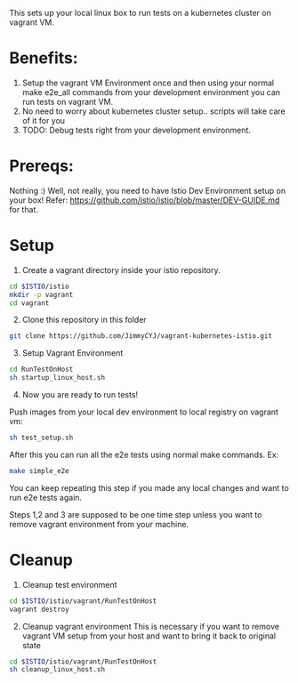 This sets up your local linux box to run tests on a kubernetes cluster on vagrant VM.

# Benefits:
1) Setup the vagrant VM Environment once and then using your normal make e2e_all commands from your development environment you can run tests on vagrant VM.
2) No need to worry about kubernetes cluster setup.. scripts will take care of it for you
3) TODO: Debug tests right from your development environment.

# Prereqs:
Nothing :)
Well, not really, you need to have Istio Dev Environment setup on your box!
Refer: https://github.com/istio/istio/blob/master/DEV-GUIDE.md for that.

# Setup
1) Create a vagrant directory inside your istio repository.

```bash
cd $ISTIO/istio
mkdir -p vagrant
cd vagrant
```

2) Clone this repository in this folder

```bash
git clone https://github.com/JimmyCYJ/vagrant-kubernetes-istio.git
```

3) Setup Vagrant Environment

```bash
cd RunTestOnHost
sh startup_linux_host.sh
```

4) Now you are ready to run tests!

Push images from your local dev environment to local registry on vagrant vm:
```bash
sh test_setup.sh
```
After this you can run all the e2e tests using normal make commands. Ex:
```bash
make simple_e2e
```
You can keep repeating this step if you made any local changes and want to run e2e tests again.

Steps 1,2 and 3 are supposed to be one time step unless you want to remove vagrant environment from your machine.

# Cleanup
1) Cleanup test environment
```bash
cd $ISTIO/istio/vagrant/RunTestOnHost
vagrant destroy
```

2) Cleanup vagrant environment
This is necessary if you want to remove vagrant VM setup from your host and want to bring it back to original state
```bash
cd $ISTIO/istio/vagrant/RunTestOnHost
sh cleanup_linux_host.sh
```

